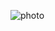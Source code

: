 ![photo](https://github.com/BraveCattles/Godot-/assets/161210680/a1fbfe15-fd9c-43a9-ba2d-284730575fa0)
